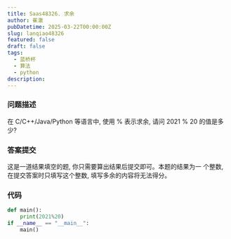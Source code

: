 ```yaml
---
title: Saas48326. 求余
author: 萑澈
pubDatetime: 2025-03-22T00:00:00Z
slug: lanqiao48326
featured: false
draft: false
tags:
  - 蓝桥杯
  - 算法
  - python
description:
---
```

### 问题描述

在 C/C++/Java/Python 等语言中, 使用 % 表示求余, 请问 2021 % 20 的值是多少?

### 答案提交

这是一道结果填空的题, 你只需要算出结果后提交即可。本题的结果为一 个整数, 在提交答案时只填写这个整数, 填写多余的内容将无法得分。
### 代码

```python
def main():
	print(2021%20)
if __name__ == "__main__":
	main()
```